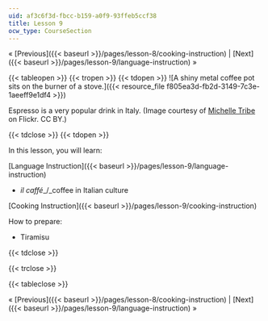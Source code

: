 ```yaml
---
uid: af3c6f3d-fbcc-b159-a0f9-93ffeb5ccf38
title: Lesson 9
ocw_type: CourseSection
---
```


« [Previous]({{< baseurl >}}/pages/lesson-8/cooking-instruction) | [Next]({{< baseurl >}}/pages/lesson-9/language-instruction) »

{{< tableopen >}}
{{< tropen >}}
{{< tdopen >}}
![A shiny metal coffee pot sits on the burner of a stove.]({{< resource_file f805ea3d-fb2d-3149-7c3e-1aeeff9e1df4 >}})

Espresso is a very popular drink in Italy. (Image courtesy of [Michelle Tribe](http://www.flickr.com/photos/37539977@N00/432856237/in/photolist-Efv5z-KBz1d-MLeFf-MLo82-Q4vSK-Q4vSR-YK1ZU-2fF767-2jnVNy-2p1ktK-2DdxB6-2YDFBv-3eRSCp-3JySy6-4c4ciU-4cf6CS-4cRkiR-4cVm39-4hUNgx-4iqjAF-4yiEb8-4E4ngm-4GB8DE-4H7DiS-4JG2vL-4LgPQT-4QohoQ-4RuPFd-4SGuPh-4WCzaz-4XvyWP-4YgsgE-568ZAo-5c1Jqh-5eGTZz-5mr7Mp-5nJn4c-5ovvpo-5wYEiP-5x9AhS-5FfpVW-5GBKnN-5L3voC-5LF2mN-5Peg9h-5PC7r6-5PLPwB-5PQGcJ-5S1CHa-5UmBCS-5VTd1q) on Flickr. CC BY.)


{{< tdclose >}}
{{< tdopen >}}


In this lesson, you will learn:

[Language Instruction]({{< baseurl >}}/pages/lesson-9/language-instruction)

*   _il caffé__/_coffee in Italian culture

[Cooking Instruction]({{< baseurl >}}/pages/lesson-9/cooking-instruction)

How to prepare:

*   Tiramisu


{{< tdclose >}}

{{< trclose >}}

{{< tableclose >}}

« [Previous]({{< baseurl >}}/pages/lesson-8/cooking-instruction) | [Next]({{< baseurl >}}/pages/lesson-9/language-instruction) »